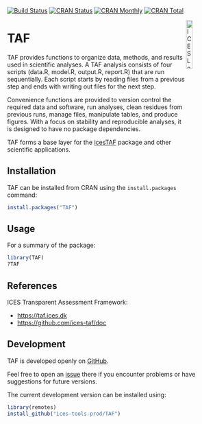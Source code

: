 [![Build Status](https://travis-ci.org/ices-tools-prod/TAF.svg?branch=master)](https://travis-ci.org/ices-tools-prod/TAF)
[![CRAN Status](https://r-pkg.org/badges/version/TAF)](https://cran.r-project.org/package=TAF)
[![CRAN Monthly](https://cranlogs.r-pkg.org/badges/TAF)](https://cran.r-project.org/package=TAF)
[![CRAN Total](https://cranlogs.r-pkg.org/badges/grand-total/TAF)](https://cran.r-project.org/package=TAF)

[<img align="right" alt="ICES Logo" width="17%" height="17%" src="https://ices.dk/_layouts/15/1033/images/icesimg/iceslogo.png">](https://ices.dk)

TAF
===

TAF provides functions to organize data, methods, and results used in scientific
analyses. A TAF analysis consists of four scripts (data.R, model.R, output.R,
report.R) that are run sequentially. Each script starts by reading files from a
previous step and ends with writing out files for the next step.

Convenience functions are provided to version control the required data and
software, run analyses, clean residues from previous runs, manage files,
manipulate tables, and produce figures. With a focus on stability and
reproducible analyses, it is designed to have no package dependencies.

TAF forms a base layer for the
[icesTAF](https://cran.r-project.org/package=icesTAF) package and other
scientific applications.

Installation
------------

TAF can be installed from CRAN using the `install.packages` command:

```R
install.packages("TAF")
```

Usage
-----

For a summary of the package:

```R
library(TAF)
?TAF
```

References
----------

ICES Transparent Assessment Framework:
* https://taf.ices.dk
* https://github.com/ices-taf/doc

Development
-----------

TAF is developed openly on
[GitHub](https://github.com/ices-tools-prod/TAF).

Feel free to open an
[issue](https://github.com/ices-tools-prod/TAF/issues) there if you
encounter problems or have suggestions for future versions.

The current development version can be installed using:

```R
library(remotes)
install_github("ices-tools-prod/TAF")
```
